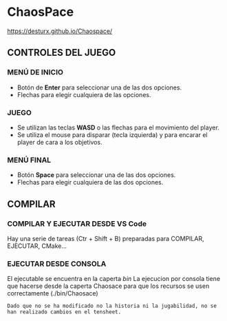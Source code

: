# ChaosPace
https://desturx.github.io/Chaospace/
## CONTROLES DEL JUEGO

### MENÚ DE INICIO

 * Botón de **Enter** para seleccionar una de las dos opciones.
 * Flechas para elegir cualquiera de las opciones.

### JUEGO
 * Se utilizan las teclas **WASD** o las flechas para el movimiento del player.
 * Se utiliza el mouse para disparar (tecla izquierda) y para encarar el player de cara a los objetivos.

### MENÚ FINAL
 * Botón **Space** para seleccionar una de las dos opciones. 
 * Flechas para elegir cualquiera de las dos opciones.

## COMPILAR

### COMPILAR Y EJECUTAR DESDE VS Code

Hay una serie de tareas (Ctr + Shift + B) preparadas para COMPILAR, EJECUTAR, CMake...

### EJECUTAR DESDE CONSOLA

El ejecutable se encuentra en la caperta *bin*
La ejecucion por consola tiene que hacerse desde la caperta Chaosace para que los recursos se usen correctamente (./bin/Chaosace)


    Dado que no se ha modificado no la historia ni la jugabilidad, no se han realizado cambios en el tensheet.

